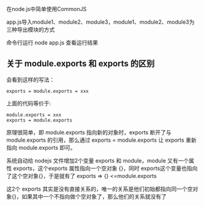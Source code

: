 在node.js中简单使用CommonJS

app.js导入module1、module2、module3，module1、module2、module3为三种导出模块的方式

命令行运行 node app.js 查看运行结果

## 关于 module.exports 和 exports 的区别

会看到这样的写法：
```
exports = module.exports = xxx
```
上面的代码等价于:
```
module.exports = xxx
exports = module.exports
```
原理很简单，即 module.exports 指向新的对象时，exports 断开了与 module.exports 的引用，那么通过 exports = module.exports 让 exports 重新指向 module.exports 即可。

系统自动给 nodejs 文件增加2个变量 exports 和 module，module 又有一个属性 exports，这个exports 属性指向一个空对象 {}，同时 exports这个变量也指向了这个空对象{}，于是就有了 exports => {} <=module.exports

这2个 exports 其实是没有直接关系的，唯一的关系是他们初始都指向同一个空对象{}，如果其中一个不指向做个空对象了，那么他们的关系就没有了